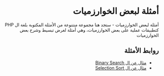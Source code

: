 <h1 dir="rtl">أمثلة لبعض الخوارزميات</h1>

<p dir="rtl">
أمثلة لبعض الخوارزميات - ستجد هنا مجموعة منتنوعة من الأمثلة المكتوبة بلغة ال PHP
كتطبيقات عملية على بعض الخوارزميات، وهي أمثلة لغرض تبسيط وشرح بعض الخوارزميات
</p>

<h2 dir="rtl">
  روابط الأمثلة
</h2>

<div dir="rtl">
  <ul>
    <li>
      <a href="binary-search.php">مثال عن ال Binary Search</a>
    </li>
    <li>
      <a href="selection-sort.php">مثال عن ال Selection Sort</a>
    </li>
  </ul>
</div>